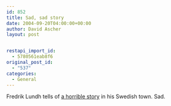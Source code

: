 ```yaml
---
id: 852
title: Sad, sad story
date: 2004-09-20T04:00:00+00:00
author: David Ascher
layout: post


restapi_import_id:
  - 5780561eab8f6
original_post_id:
  - "537"
categories:
  - General
---
```

Fredrik Lundh tells of [a horrible story](http://online.effbot.org/2004_02_01_archive.htm#editor) in his Swedish town. Sad.